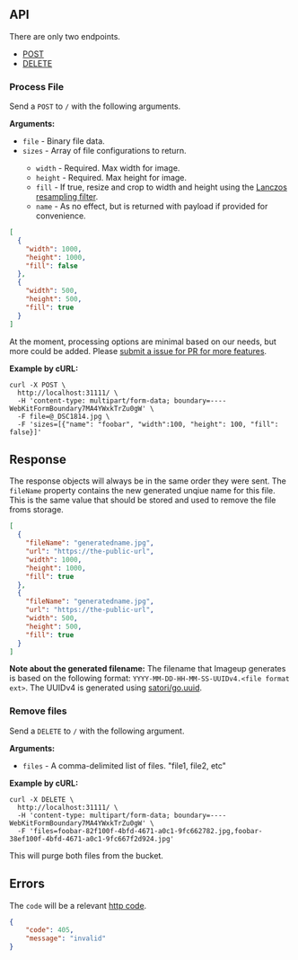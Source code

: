 ## API

There are only two endpoints.

* [POST](#process-file)
* [DELETE](#remove-files)

### Process File

Send a `POST` to `/` with the following arguments.

**Arguments:**

* `file`<string> - Binary file data.
* `sizes`<array> - Array of file configurations to return.
  * `width`<int> - Required. Max width for image.
  * `height`<int> - Required. Max height for image.
  * `fill`<bool> - If true, resize and crop to width and height using the [Lanczos resampling filter](https://github.com/disintegration/imaging#image-resizing).
  * `name`<string> - As no effect, but is returned with payload if provided for convenience.

```json
[
  {
    "width": 1000,
    "height": 1000,
    "fill": false
  },
  {
    "width": 500,
    "height": 500,
    "fill": true
  }
]
```

At the moment, processing options are minimal based on our needs, but more could
be added. Please [submit a issue for PR for more features](https://github.com/LevInteractive/imageup/issues).

**Example by cURL:**

```shell
curl -X POST \
  http://localhost:31111/ \
  -H 'content-type: multipart/form-data; boundary=----WebKitFormBoundary7MA4YWxkTrZu0gW' \
  -F file=@_DSC1814.jpg \
  -F 'sizes=[{"name": "foobar", "width":100, "height": 100, "fill": false}]'
```

## Response

The response objects will always be in the same order they were sent. The
`fileName` property contains the new generated unqiue name for this file. This
is the same value that should be stored and used to remove the file froms
storage.

```json
[
  {
    "fileName": "generatedname.jpg",
    "url": "https://the-public-url",
    "width": 1000,
    "height": 1000,
    "fill": true
  },
  {
    "fileName": "generatedname.jpg",
    "url": "https://the-public-url",
    "width": 500,
    "height": 500,
    "fill": true
  }
]
```

**Note about the generated filename:** The filename that Imageup generates is
based on the following format: `YYYY-MM-DD-HH-MM-SS-UUIDv4.<file format ext>`.
The UUIDv4 is generated using [satori/go.uuid](https://github.com/satori/go.uuid).

### Remove files

Send a `DELETE` to `/` with the following argument.

**Arguments:**

* `files` - A comma-delimited list of files. "file1, file2, etc"

**Example by cURL:**

```shell
curl -X DELETE \
  http://localhost:31111/ \
  -H 'content-type: multipart/form-data; boundary=----WebKitFormBoundary7MA4YWxkTrZu0gW' \
  -F 'files=foobar-82f100f-4bfd-4671-a0c1-9fc662782.jpg,foobar-38ef100f-4bfd-4671-a0c1-9fc667f2d924.jpg'
```

This will purge both files from the bucket.


## Errors

The `code` will be a relevant [http code](https://golang.org/pkg/net/http/#pkg-constants).

```json
{
    "code": 405,
    "message": "invalid"
}
```
